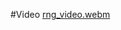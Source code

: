 #Video
[rng_video.webm](https://github.com/user-attachments/assets/fa7360e6-681e-4991-90f8-29e00308b399)



